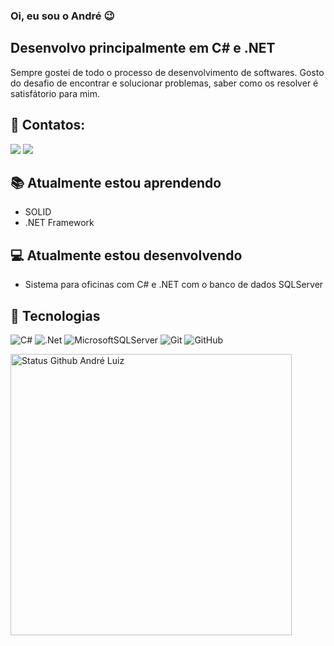 ### Oi, eu sou o André 😉
## Desenvolvo principalmente em C# e .NET

Sempre gostei de todo o processo de desenvolvimento de softwares. Gosto do desafio de encontrar e solucionar problemas, saber como os resolver é satisfátorio para mim.

## 👋 Contatos:

<div>
    <a href="https://www.instagram.com/andreluizam_" target="_blank"><img src="https://img.shields.io/badge/-Instagram-%23E4405F?style=for-the-badge&logo=instagram&logoColor=white" target="_blank"></a>
    <a href="https://www.linkedin.com/in/andré-luiz-alves-martins-4aaa90252/" target="_blank"><img src="https://img.shields.io/badge/-LinkedIn-%230077B5?style=for-the-badge&logo=linkedin&logoColor=white" target="_blank"></a> 
</div>

## 📚 Atualmente estou aprendendo

- SOLID
- .NET Framework
## 💻 Atualmente estou desenvolvendo

- Sistema para oficinas com C# e .NET com o banco de dados SQLServer

## 💼 Tecnologias

![C#](https://img.shields.io/badge/c%23-%23239120.svg?style=for-the-badge&logo=c-sharp&logoColor=white)
![.Net](https://img.shields.io/badge/.NET-5C2D91?style=for-the-badge&logo=.net&logoColor=white)
![MicrosoftSQLServer](https://img.shields.io/badge/Microsoft%20SQL%20Server-CC2927?style=for-the-badge&logo=microsoft%20sql%20server&logoColor=white)
![Git](https://img.shields.io/badge/git-%23F05033.svg?style=for-the-badge&logo=git&logoColor=white)
![GitHub](https://img.shields.io/badge/github-%23121011.svg?style=for-the-badge&logo=github&logoColor=white)

<div>
    <img width="450em" alt="Status Github André Luiz" src="https://github-readme-stats.vercel.app/api?username=andreluizam&show_icons=true&theme=dracula"/>

</div>
